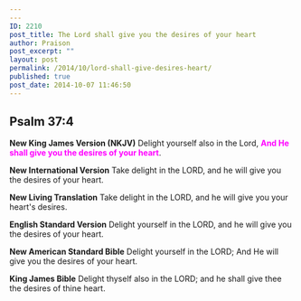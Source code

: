 ```yaml
---
---
ID: 2210
post_title: The Lord shall give you the desires of your heart
author: Praison
post_excerpt: ""
layout: post
permalink: /2014/10/lord-shall-give-desires-heart/
published: true
post_date: 2014-10-07 11:46:50
---
```

<h2><strong>Psalm 37:4</strong></h2>
<strong>New King James Version (NKJV)</strong>
Delight yourself also in the Lord,
<span style="color: #ff00ff;"><strong>And He shall give you the desires of your heart</strong></span>.

<strong>New International Version</strong>
Take delight in the LORD, and he will give you the desires of your heart.

<strong>New Living Translation</strong>
Take delight in the LORD, and he will give you your heart's desires.

<strong>English Standard Version</strong>
Delight yourself in the LORD, and he will give you the desires of your heart.

<strong>New American Standard Bible</strong>
Delight yourself in the LORD; And He will give you the desires of your heart.

<strong>King James Bible</strong>
Delight thyself also in the LORD; and he shall give thee the desires of thine heart.
